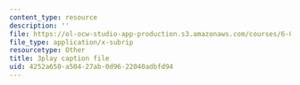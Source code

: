 ```yaml
---
content_type: resource
description: ''
file: https://ol-ocw-studio-app-production.s3.amazonaws.com/courses/6-02-introduction-to-eecs-ii-digital-communication-systems-fall-2012/4252a650a50427ab0d9622040adbfd94_fQcJNoe-q-s.srt
file_type: application/x-subrip
resourcetype: Other
title: 3play caption file
uid: 4252a650-a504-27ab-0d96-22040adbfd94
---
```

